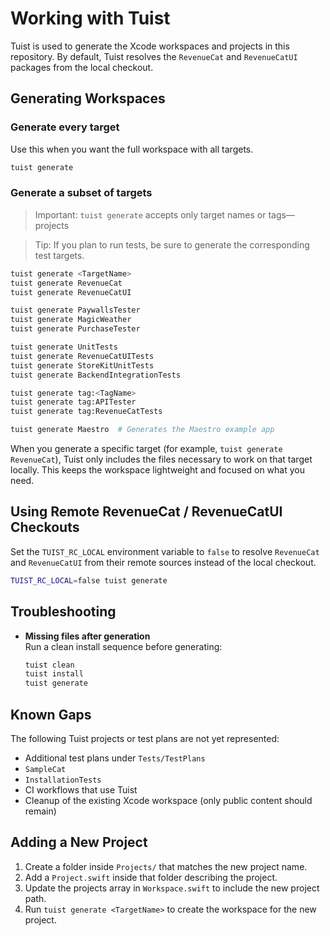 # Working with Tuist

Tuist is used to generate the Xcode workspaces and projects in this repository. By default, Tuist resolves the `RevenueCat` and `RevenueCatUI` packages from the local checkout.

## Generating Workspaces

### Generate every target

Use this when you want the full workspace with all targets.

```bash
tuist generate
```

### Generate a subset of targets

> Important: `tuist generate` accepts only target names or tags—projects

> Tip: If you plan to run tests, be sure to generate the corresponding test targets.

```bash
tuist generate <TargetName>
tuist generate RevenueCat
tuist generate RevenueCatUI

tuist generate PaywallsTester
tuist generate MagicWeather
tuist generate PurchaseTester

tuist generate UnitTests
tuist generate RevenueCatUITests
tuist generate StoreKitUnitTests
tuist generate BackendIntegrationTests

tuist generate tag:<TagName>
tuist generate tag:APITester
tuist generate tag:RevenueCatTests

tuist generate Maestro  # Generates the Maestro example app
```

When you generate a specific target (for example, `tuist generate RevenueCat`), Tuist only includes the files necessary to work on that target locally. This keeps the workspace lightweight and focused on what you need.

## Using Remote RevenueCat / RevenueCatUI Checkouts

Set the `TUIST_RC_LOCAL` environment variable to `false` to resolve `RevenueCat` and `RevenueCatUI` from their remote sources instead of the local checkout.

```bash
TUIST_RC_LOCAL=false tuist generate
```

## Troubleshooting

- **Missing files after generation**  
  Run a clean install sequence before generating:

  ```bash
  tuist clean
  tuist install
  tuist generate
  ```

## Known Gaps

The following Tuist projects or test plans are not yet represented:

- Additional test plans under `Tests/TestPlans`
- `SampleCat`
- `InstallationTests`
- CI workflows that use Tuist
- Cleanup of the existing Xcode workspace (only public content should remain)

## Adding a New Project

1. Create a folder inside `Projects/` that matches the new project name.
2. Add a `Project.swift` inside that folder describing the project.
3. Update the projects array in `Workspace.swift` to include the new project path.
4. Run `tuist generate <TargetName>` to create the workspace for the new project.
